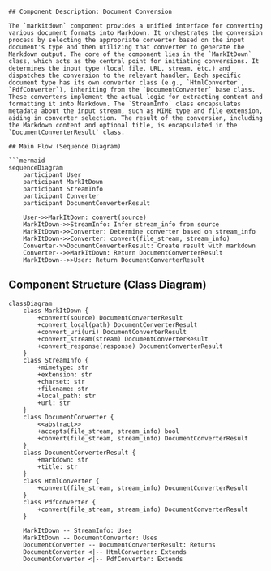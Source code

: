 ```text
## Component Description: Document Conversion

The `markitdown` component provides a unified interface for converting various document formats into Markdown. It orchestrates the conversion process by selecting the appropriate converter based on the input document's type and then utilizing that converter to generate the Markdown output. The core of the component lies in the `MarkItDown` class, which acts as the central point for initiating conversions. It determines the input type (local file, URL, stream, etc.) and dispatches the conversion to the relevant handler. Each specific document type has its own converter class (e.g., `HtmlConverter`, `PdfConverter`), inheriting from the `DocumentConverter` base class. These converters implement the actual logic for extracting content and formatting it into Markdown. The `StreamInfo` class encapsulates metadata about the input stream, such as MIME type and file extension, aiding in converter selection. The result of the conversion, including the Markdown content and optional title, is encapsulated in the `DocumentConverterResult` class.

## Main Flow (Sequence Diagram)

```mermaid
sequenceDiagram
    participant User
    participant MarkItDown
    participant StreamInfo
    participant Converter
    participant DocumentConverterResult

    User->>MarkItDown: convert(source)
    MarkItDown->>StreamInfo: Infer stream_info from source
    MarkItDown->>Converter: Determine converter based on stream_info
    MarkItDown->>Converter: convert(file_stream, stream_info)
    Converter->>DocumentConverterResult: Create result with markdown
    Converter-->>MarkItDown: Return DocumentConverterResult
    MarkItDown-->>User: Return DocumentConverterResult
```

## Component Structure (Class Diagram)

```mermaid
classDiagram
    class MarkItDown {
        +convert(source) DocumentConverterResult
        +convert_local(path) DocumentConverterResult
        +convert_uri(uri) DocumentConverterResult
        +convert_stream(stream) DocumentConverterResult
        +convert_response(response) DocumentConverterResult
    }
    class StreamInfo {
        +mimetype: str
        +extension: str
        +charset: str
        +filename: str
        +local_path: str
        +url: str
    }
    class DocumentConverter {
        <<abstract>>
        +accepts(file_stream, stream_info) bool
        +convert(file_stream, stream_info) DocumentConverterResult
    }
    class DocumentConverterResult {
        +markdown: str
        +title: str
    }
    class HtmlConverter {
        +convert(file_stream, stream_info) DocumentConverterResult
    }
    class PdfConverter {
        +convert(file_stream, stream_info) DocumentConverterResult
    }

    MarkItDown -- StreamInfo: Uses
    MarkItDown -- DocumentConverter: Uses
    DocumentConverter -- DocumentConverterResult: Returns
    DocumentConverter <|-- HtmlConverter: Extends
    DocumentConverter <|-- PdfConverter: Extends
```